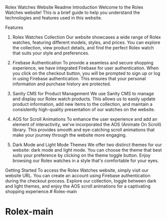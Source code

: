 Rolex Watches Website Readme
Introduction
Welcome to the Rolex Watches website! This is a brief guide to help you understand the technologies and features used in this website.

Features
1. Rolex Watches Collection
Our website showcases a wide range of Rolex watches, featuring different models, styles, and prices. You can explore the collection, view product details, and find the perfect Rolex watch that suits your style and preferences.

2. Firebase Authentication
To provide a seamless and secure shopping experience, we have integrated Firebase for user authentication. When you click on the checkout button, you will be prompted to sign up or log in using Firebase authentication. This ensures that your personal information and purchase history are protected.

3. Sanity CMS for Product Management
We use Sanity CMS to manage and display our Rolex watch products. This allows us to easily update product information, add new items to the collection, and maintain a consistently high-quality presentation of our watches on the website.

4. AOS for Scroll Animations
To enhance the user experience and add an element of interactivity, we've incorporated the AOS (Animate On Scroll) library. This provides smooth and eye-catching scroll animations that make your journey through the website more engaging.

5. Dark Mode and Light Mode Themes
We offer two distinct themes for our website: dark mode and light mode. You can choose the theme that best suits your preference by clicking on the theme toggle button. Enjoy browsing our Rolex watches in a style that's comfortable for your eyes.

Getting Started
To access the Rolex Watches website, simply visit our website URL. You can create an account using Firebase authentication during the checkout process. Explore our collection, toggle between dark and light themes, and enjoy the AOS scroll animations for a captivating shopping experience.# Rolex-main
# Rolex-main
